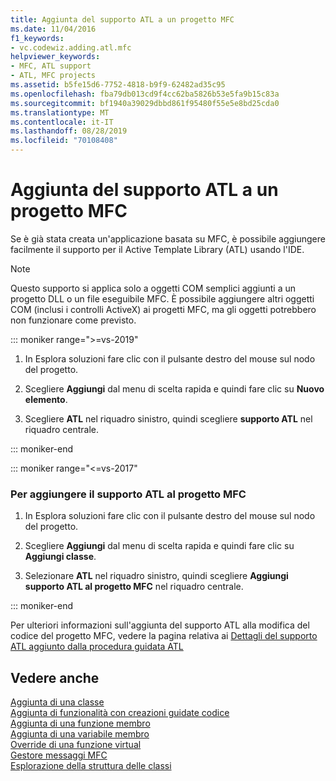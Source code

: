 ```yaml
---
title: Aggiunta del supporto ATL a un progetto MFC
ms.date: 11/04/2016
f1_keywords:
- vc.codewiz.adding.atl.mfc
helpviewer_keywords:
- MFC, ATL support
- ATL, MFC projects
ms.assetid: b5fe15d6-7752-4818-b9f9-62482ad35c95
ms.openlocfilehash: fba79db013cd9f4cc62ba5826b53e5fa9b15c83a
ms.sourcegitcommit: bf1940a39029dbbd861f95480f55e5e8bd25cda0
ms.translationtype: MT
ms.contentlocale: it-IT
ms.lasthandoff: 08/28/2019
ms.locfileid: "70108408"
---
```

# <a name="adding-atl-support-to-your-mfc-project"></a>Aggiunta del supporto ATL a un progetto MFC

Se è già stata creata un'applicazione basata su MFC, è possibile aggiungere facilmente il supporto per il Active Template Library (ATL) usando l'IDE.

> [!NOTE]
>  Questo supporto si applica solo a oggetti COM semplici aggiunti a un progetto DLL o un file eseguibile MFC. È possibile aggiungere altri oggetti COM (inclusi i controlli ActiveX) ai progetti MFC, ma gli oggetti potrebbero non funzionare come previsto.

::: moniker range=">=vs-2019"

1. In Esplora soluzioni fare clic con il pulsante destro del mouse sul nodo del progetto.

1. Scegliere **Aggiungi** dal menu di scelta rapida e quindi fare clic su **Nuovo elemento**.

1. Scegliere **ATL** nel riquadro sinistro, quindi scegliere **supporto ATL** nel riquadro centrale.

::: moniker-end

::: moniker range="<=vs-2017"

### <a name="to-add-atl-support-to-your-mfc-project"></a>Per aggiungere il supporto ATL al progetto MFC

1. In Esplora soluzioni fare clic con il pulsante destro del mouse sul nodo del progetto.

1. Scegliere **Aggiungi** dal menu di scelta rapida e quindi fare clic su **Aggiungi classe**.

1. Selezionare **ATL** nel riquadro sinistro, quindi scegliere **Aggiungi supporto ATL al progetto MFC** nel riquadro centrale.

::: moniker-end

Per ulteriori informazioni sull'aggiunta del supporto ATL alla modifica del codice del progetto MFC, vedere la pagina relativa ai [Dettagli del supporto ATL aggiunto dalla procedura guidata ATL](../../mfc/reference/details-of-atl-support-added-by-the-atl-wizard.md)

## <a name="see-also"></a>Vedere anche

[Aggiunta di una classe](../../ide/adding-a-class-visual-cpp.md)<br/>
[Aggiunta di funzionalità con creazioni guidate codice](../../ide/adding-functionality-with-code-wizards-cpp.md)<br/>
[Aggiunta di una funzione membro](../../ide/adding-a-member-function-visual-cpp.md)<br/>
[Aggiunta di una variabile membro](../../ide/adding-a-member-variable-visual-cpp.md)<br/>
[Override di una funzione virtual](../../ide/overriding-a-virtual-function-visual-cpp.md)<br/>
[Gestore messaggi MFC](../../mfc/reference/adding-an-mfc-message-handler.md)<br/>
[Esplorazione della struttura delle classi](../../ide/navigate-code-cpp.md)
